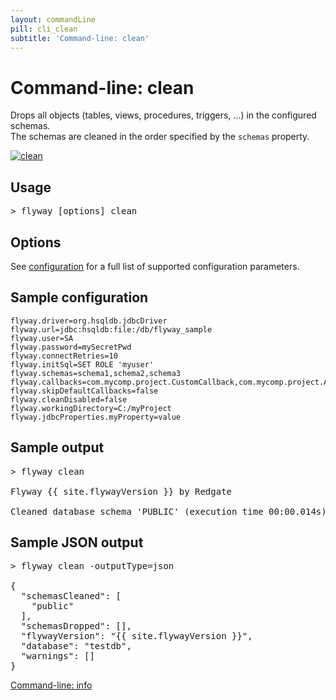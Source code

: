 ```yaml
---
layout: commandLine
pill: cli_clean
subtitle: 'Command-line: clean'
---
```

# Command-line: clean

Drops all objects (tables, views, procedures, triggers, ...) in the configured schemas.<br/>
The schemas are cleaned in the order specified by the `schemas` property.

<a href="/documentation/command/clean"><img src="/assets/balsamiq/command-clean.png" alt="clean"></a>

## Usage

<pre class="console"><span>&gt;</span> flyway [options] clean</pre>

## Options

See [configuration](/documentation/configuration/parameters) for a full list of supported configuration parameters.

## Sample configuration

```properties
flyway.driver=org.hsqldb.jdbcDriver
flyway.url=jdbc:hsqldb:file:/db/flyway_sample
flyway.user=SA
flyway.password=mySecretPwd
flyway.connectRetries=10
flyway.initSql=SET ROLE 'myuser'
flyway.schemas=schema1,schema2,schema3
flyway.callbacks=com.mycomp.project.CustomCallback,com.mycomp.project.AnotherCallback
flyway.skipDefaultCallbacks=false
flyway.cleanDisabled=false
flyway.workingDirectory=C:/myProject
flyway.jdbcProperties.myProperty=value
```

## Sample output
<pre class="console">&gt; flyway clean

Flyway {{ site.flywayVersion }} by Redgate

Cleaned database schema 'PUBLIC' (execution time 00:00.014s)</pre>

## Sample JSON output

<pre class="console">&gt; flyway clean -outputType=json

{
  "schemasCleaned": [
    "public"
  ],
  "schemasDropped": [],
  "flywayVersion": "{{ site.flywayVersion }}",
  "database": "testdb",
  "warnings": []
}</pre>

<p class="next-steps">
    <a class="btn btn-primary" href="/documentation/usage/commandline/info">Command-line: info <i class="fa fa-arrow-right"></i></a>
</p>